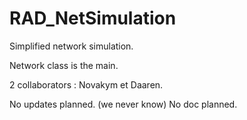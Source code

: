 # RAD_NetSimulation
Simplified network simulation. 

Network class is the main. 

2 collaborators : Novakym et Daaren. 


No updates planned. (we never know)
No doc planned. 
